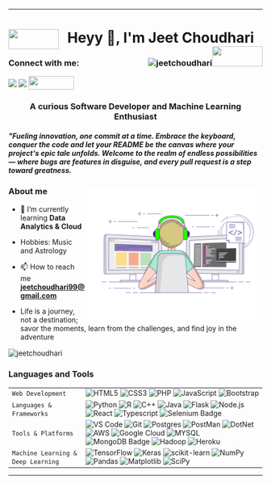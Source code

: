 <hr>

<h1 align="center"  ><img align="left" height="40" width="100" src="https://media0.giphy.com/media/v1.Y2lkPTc5MGI3NjExeWFodmVqMjBlamFydW5sOTNucHdweGtkY3FidjNmdHQ2bjRsbnd3NSZlcD12MV9pbnRlcm5hbF9naWZfYnlfaWQmY3Q9Zw/YTzh3zw4mj1XpjjiIb/giphy.gif">   Heyy 👋, I'm Jeet Choudhari   <img align="right" height="40" width="100" src="https://media0.giphy.com/media/v1.Y2lkPTc5MGI3NjExeWFodmVqMjBlamFydW5sOTNucHdweGtkY3FidjNmdHQ2bjRsbnd3NSZlcD12MV9pbnRlcm5hbF9naWZfYnlfaWQmY3Q9Zw/YTzh3zw4mj1XpjjiIb/giphy.gif"></h1> 

<h3 align="left">Connect with me: <img src="https://komarev.com/ghpvc/?username=jeetchoudhari&label=Profile%20Views&color=0e75b6&style=flat" alt="jeetchoudhari" align="right"/> </h3>

<p>
<a href="https://linkedin.com/in/jeet-choudhari" ><img align="center" src="https://img.shields.io/badge/LinkedIn-0077B5?style=for-the-badge&logo=linkedin&logoColor=white"/></a>
<a href="mailto: jeetchoudhari99@gmail.com"><img align="center" src="https://img.shields.io/badge/Gmail-D14836?style=for-the-badge&logo=gmail&logoColor=white"/></a>
<a href="https://www.hackerrank.com/jeetchoudhari99"><img align="center" src="https://img.shields.io/badge/HackerRank%20-%20Darkgreen" height="27" width="90" /></a>

</p>

<p align="right">  </p>

<h3 align="center">A curious Software Developer and Machine Learning Enthusiast</h3>

<h5>
"Fueling innovation, one commit at a time. Embrace the keyboard, conquer the code and let your README be the canvas where your project's epic tale unfolds. Welcome to the realm of endless possibilities — where bugs are features in disguise, and every pull request is a step toward greatness.
</h5>




<img align="right" alt="Coding" width="350" src="https://raw.githubusercontent.com/devSouvik/devSouvik/master/gif3.gif">

<h3 align="left">About me</h3>

- 🌱 I’m currently learning **Data Analytics & Cloud**

- Hobbies: Music and Astrology

- 📫 How to reach me **jeetchoudhari99@gmail.com**

- Life is a journey, not a destination; savor the moments, learn from the challenges, and find joy in the adventure






<p><img align="center" src="https://github-readme-stats.vercel.app/api/top-langs?username=jeetchoudhari&show_icons=true&locale=en&layout=compact" alt="jeetchoudhari" /></p>


<h3> Languages and Tools</h3>

|               |           |
|       ---     |    ---    |
| `Web Development`     | ![HTML5](https://img.shields.io/badge/-HTML5-CC2400?style=for-the-badge&logo=html5&logoColor=white) ![CSS3](https://img.shields.io/badge/-CSS3-E24800?style=for-the-badge&logo=css3) ![PHP](https://img.shields.io/badge/-PHP-CC2400?style=for-the-badge&logo=html5&logoColor=white) ![JavaScript](https://img.shields.io/badge/-JavaScript-FE7601?style=for-the-badge&logo=javascript) ![Bootstrap](https://img.shields.io/badge/bootstrap-FE9A00?style=for-the-badge&logo=bootstrap&logoColor=white)|
| `Languages & Frameworks`   | ![Python](https://img.shields.io/badge/python-3670A0?style=for-the-badge&logo=python&logoColor=ffdd54) ![R](https://img.shields.io/badge/r-%23276DC3.svg?style=for-the-badge&logo=r&logoColor=white) ![C++](https://img.shields.io/badge/-C++-034D9A?style=for-the-badge&logo=c%2B%2B) ![Java](https://img.shields.io/badge/-java-%23ED8B00?style=for-the-badge&logo=java&logoColor=white) ![Flask](https://img.shields.io/badge/flask-%23000.svg?style=for-the-badge&logo=flask&logoColor=white) ![Node.js](https://img.shields.io/badge/node.js-6DA55F?style=for-the-badge&logo=node.js&logoColor=white) ![React](https://img.shields.io/badge/react-%2320232a.svg?style=for-the-badge&logo=react&logoColor=%2361DAFB) ![Typescript](https://img.shields.io/badge/TypeScript-007ACC?style=for-the-badge&logo=typescript&logoColor=white) ![Selenium Badge](https://img.shields.io/badge/Selenium-43B02A?logo=selenium&logoColor=fff&style=for-the-badge) |
| `Tools & Platforms`       | ![VS Code](https://img.shields.io/badge/Visual_Studio_Code-034D9A?style=for-the-badge&logo=visual%20studio%20code&logoColor=white) ![Git](https://img.shields.io/badge/Git-682181?style=for-the-badge&logo=git&logoColor=white) ![Postgres](https://img.shields.io/badge/postgres-%23316192.svg?style=for-the-badge&logo=postgresql&logoColor=white) ![PostMan](https://img.shields.io/badge/postman-%23FF6F00.svg?style=for-the-badge&logo=PostMan&logoColor=white) ![DotNet](https://img.shields.io/badge/dotnet-682181?style=for-the-badge&logo=dotnet&logoColor=white) ![AWS](https://img.shields.io/badge/AWS-%23FF9900.svg?style=for-the-badge&logo=amazon-aws&logoColor=white) ![Google Cloud](https://img.shields.io/badge/GoogleCloud-%234285F4.svg?style=for-the-badge&logo=google-cloud&logoColor=white) ![MYSQL](https://img.shields.io/badge/MySQL-034D9A?style=for-the-badge&logo=mysql&logoColor=white) ![MongoDB Badge](https://img.shields.io/badge/MongoDB-47A248?logo=mongodb&logoColor=fff&style=for-the-badge) ![Hadoop](https://img.shields.io/badge/hadoop-FFFF00?style=for-the-badge&logo=hadoop&logoColor=white)  ![Heroku](https://img.shields.io/badge/heroku-682181?style=for-the-badge&logo=heroku&logoColor=white) |
| `Machine Learning & Deep Learning` | ![TensorFlow](https://img.shields.io/badge/TensorFlow-%23FF6F00.svg?style=for-the-badge&logo=TensorFlow&logoColor=white) ![Keras](https://img.shields.io/badge/Keras-%23D00000.svg?style=for-the-badge&logo=Keras&logoColor=white) ![scikit-learn](https://img.shields.io/badge/scikit--learn-%23F7931E.svg?style=for-the-badge&logo=scikit-learn&logoColor=white) ![NumPy](https://img.shields.io/badge/numpy-%23013243.svg?style=for-the-badge&logo=numpy&logoColor=white) ![Pandas](https://img.shields.io/badge/pandas-%23150458.svg?style=for-the-badge&logo=pandas&logoColor=white) ![Matplotlib](https://img.shields.io/badge/Matplotlib-%233F4F75.svg?style=for-the-badge&logo=plotly&logoColor=white) ![SciPy](https://img.shields.io/badge/SciPy-%230C55A5.svg?style=for-the-badge&logo=scipy&logoColor=%white) |

<hr>
